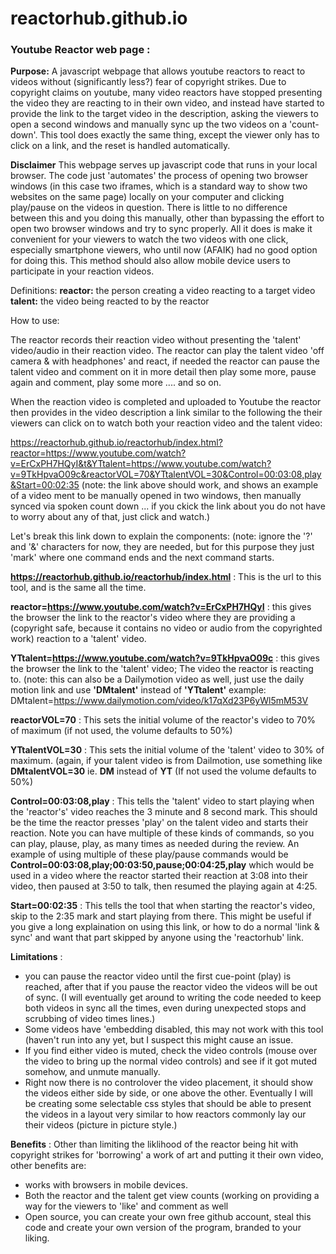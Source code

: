 # reactorhub.github.io
### Youtube Reactor web page :

**Purpose:** A javascript webpage that allows youtube reactors to react to videos without (significantly less?) fear of copyright strikes. Due to copyright claims on youtube, many video reactors have stopped presenting the video they are reacting to in their own video, and instead have started to provide the link to the target video in the description, asking the viewers to open a second windows and manually sync up the two videos on a 'count-down'. This tool does exactly the same thing, except the viewer only has to click on a link, and the reset is handled automatically. 

**Disclaimer** This webpage serves up javascript code that runs in your local browser. The code just 'automates' the process of opening two browser windows (in this case two iframes, which is a standard way to show two websites on the same page) locally on your computer and clicking play/pause on the videos in question. There is little to no difference between this and you doing this manually, other than bypassing the effort to open two browser windows and try to sync properly. All it does is make it convenient for your viewers to watch the two videos with one click, especially smartphone viewers, who until now (AFAIK) had no good option for doing this. This method should also allow mobile device users to participate in your reaction videos.

Definitions:
  **reactor:** the person creating a video reacting to a target video
  **talent:** the video being reacted to by the reactor


How to use:

The reactor records their reaction video without presenting the 'talent' video/audio in their reaction video.
The reactor can play the talent video 'off camera & with headphones' and react, if needed  the reactor can pause the talent video and comment on it in more detail then play some more, pause again and comment, play some more .... and so on.

When the reaction video is completed and uploaded to Youtube the reactor then provides in the video description a link similar to the following the their viewers can click on to watch both your reaction video and the talent video:

https://reactorhub.github.io/reactorhub/index.html?reactor=https://www.youtube.com/watch?v=ErCxPH7HQyI&t&YTtalent=https://www.youtube.com/watch?v=9TkHpvaO09c&reactorVOL=70&YTtalentVOL=30&Control=00:03:08,play&Start=00:02:35
(note: the link above should work, and shows an example of a video ment to be manually opened in two windows, then manually synced via spoken count down ... if you ckick the link about you do not have to worry about any of that, just click and watch.)

Let's break this link down to explain the components:
(note: ignore the '?' and '&' characters for now, they are needed, but for this purpose they just 'mark' where one command ends and the next command starts.

**https://reactorhub.github.io/reactorhub/index.html** : This is the url to this tool, and is the same all the time.

**reactor=https://www.youtube.com/watch?v=ErCxPH7HQyI** : this gives the browser the link to the reactor's video where they are providing a (copyright safe, because it contains no video or audio from the copyrighted work) reaction to a 'talent' video.

**YTtalent=https://www.youtube.com/watch?v=9TkHpvaO09c** : this gives the browser the link to the 'talent' video; The video the reactor is reacting to. (note: this can also be a Dailymotion video as well, just use the daily motion link and use **'DMtalent'** instead of **'YTtalent'** example: DMtalent=https://www.dailymotion.com/video/k17qXd23P6yWl5mM53V

**reactorVOL=70** : This sets the initial volume of the reactor's video to 70% of maximum (if not used, the volume defaults to 50%)

**YTtalentVOL=30** : This sets the initial volume of the 'talent' video to 30% of maximum. (again, if your talent video is from Dailmotion, use something like **DMtalentVOL=30** ie. **DM** instead of **YT** (If not used the volume defaults to 50%)

**Control=00:03:08,play** : This tells the 'talent' video to start playing when the 'reactor's' video reaches the 3 minute and 8 second mark. This should be the time the reactor presses 'play' on the talent video and starts their reaction. Note you can have multiple of these kinds of commands, so you can play, plause, play, as many times as needed during the review. An example of using multiple of these play/pause commands would be **Control=00:03:08,play;00:03:50,pause;00:04:25,play** which would be used in a video where the reactor started their reaction at 3:08 into their video, then paused at 3:50 to talk, then resumed the playing again at 4:25.

**Start=00:02:35** : This tells the tool that when starting the reactor's video, skip to the 2:35 mark and start playing from there. This might be useful if you give a long explaination on using this link, or how to do a normal 'link & sync' and want that part skipped by anyone using the 'reactorhub' link.

**Limitations** : 
  - you can pause the reactor video until the first cue-point (play) is reached, after that if you pause the reactor video the videos will be out of sync. (I will eventually get around to writing the code needed to keep both videos in sync all the times, even during unexpected stops and scrubbing of video times lines.)
  - Some videos have 'embedding disabled, this may not work with this tool (haven't run into any yet, but I suspect this might cause an issue.
  - If you find either video is muted, check the video controls (mouse over the video to bring up the normal video controls) and see if it got muted somehow, and unmute manually.
  - Right now there is no controlover the video placement, it should show the videos either side by side, or one above the other. Eventually I will be creating some selectable css styles that should be able to present the videos in a layout very similar to how reactors commonly lay our their videos (picture in picture style.)
  
**Benefits** : Other than limiting the liklihood of the reactor being hit with copyright strikes for 'borrowing' a work of art and putting it their own video, other benefits are:
  - works with browsers in mobile devices.
  - Both the reactor and the talent get view counts (working on providing a way for the viewers to 'like' and comment as well
  - Open source, you can create your own free github account, steal this code and create your own version of the program, branded to your liking.
  
  




